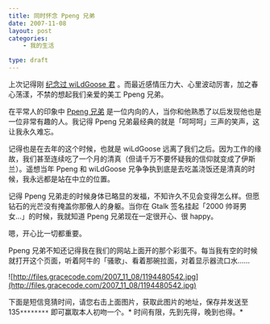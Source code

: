 ```yaml
---
title: 同时怀念 Ppeng 兄弟
date: 2007-11-08
layout: post
categories:
    - 我的生活

type: draft
---
```


上次记得刚 [纪念过 wiLdGoose 君]({{site.urls}}/posts/59/) 。而最近感情压力大、心里波动厉害，加之春心荡漾，不禁的想起我们亲爱的美工 Ppeng 兄弟。

在平常人的印象中  [Ppeng 兄弟](http://www.ppeng.cn) 是一位内向的人，当你和他熟悉了以后发现他也是一位非常有趣的人。我记得 Ppeng 兄弟最经典的就是「呵呵呵」三声的笑声，这让我永久难忘。

记得也是在去年的这个时候，也就是 wiLdGoose 远离了我们之后。因为工作的缘故，我们甚至连续吃了一个月的清真（但请千万不要怀疑我的信仰就变成了伊斯兰）。遥想当年 Ppeng 和 wiLdGoose 兄争争执到底是去吃盖浇饭还是清真的时候，我永远都是站在中立的位置。

记得 Ppeng 兄弟走的时候身体已略显的发福，不知许久不见会变得怎么样。但愿钻石的光芒没有掩盖你那傲人的身躯。当你在 Gtalk 签名挂起「2000 帅哥男女...」的时候，我就知道 Ppeng 兄弟现在一定很开心、很 happy。

嗯，开心比一切都重要。

Ppeng 兄弟不知还记得我在我们的网站上面开的那个彩蛋不。每当我有空的时候就打开这个页面，听着阿牛的「骚歌」、看着那碗拉面，对着显示器流口水……

![http://files.gracecode.com/2007_11_08/1194480542.jpg](http://files.gracecode.com/2007_11_08/1194480542.jpg)

下面是短信竞猜时间，请您右击上面图片，获取此图片的地址，保存并发送至 135`********` 即可赢取本人初吻一个。* 时间有限，先到先得，晚到也得。*
